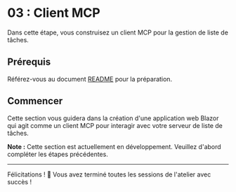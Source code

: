 # 03 : Client MCP

Dans cette étape, vous construisez un client MCP pour la gestion de liste de tâches.

## Prérequis

Référez-vous au document [README](../README.md#prerequisites) pour la préparation.

## Commencer

Cette section vous guidera dans la création d'une application web Blazor qui agit comme un client MCP pour interagir avec votre serveur de liste de tâches.

**Note :** Cette section est actuellement en développement. Veuillez d'abord compléter les étapes précédentes.

---

Félicitations ! 🎉 Vous avez terminé toutes les sessions de l'atelier avec succès !
